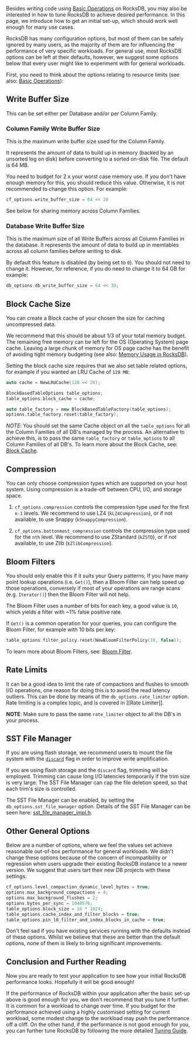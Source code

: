 Besides writing code using [Basic Operations](https://github.com/facebook/rocksdb/wiki/Basic-Operations) on RocksDB, you may also be interested in how to tune RocksDB to achieve desired performance. In this page, we introduce how to get an initial set-up, which should work well enough for many use cases.

RocksDB has many configuration options, but most of them can be safely ignored by many users, as the majority of them are for influencing the performance of very specific workloads. For general use, most RocksDB options can be left at their defaults, however, we suggest some options below that every user might like to experiment with for general workloads.

First, you need to think about the options relating to resource limits (see also: [Basic Operations](https://github.com/facebook/rocksdb/wiki/Basic-Operations)):

## Write Buffer Size

This can be set either per Database and/or per Column Family.

### Column Family Write Buffer Size

This is the maximum write buffer size used for the Column Family.

It represents the amount of data to build up in memory (backed by an unsorted log on disk) before converting to a sorted on-disk file. The default is 64 MB.

You need to budget for 2 x your worst case memory use. If you don't have enough memory for this, you should reduce this value. Otherwise, it is not recommended to change this option. For example:

```c++
cf_options.write_buffer_size = 64 << 20
```

See below for sharing memory across Column Families.

### Database Write Buffer Size

This is the maximum size of all Write Buffers across all Column Families in the database.
It represents the amount of data to build up in memtables across all column families before writing to disk.

By default this feature is disabled (by being set to `0`). You should not need to change it. However, for reference, if you do need to change it to 64 GB for example:

```c++
db_options.db_write_buffer_size = 64 << 30;
```

## Block Cache Size

You can create a Block cache of your chosen the size for caching uncompressed data.

We recommend that this should be about 1/3 of your total memory budget. The remaining free memory can be left for the OS (Operating System) page cache. Leaving a large chunk of memory for OS page cache has the benefit of avoiding tight memory budgeting (see also: [Memory Usage in RocksDB](https://github.com/facebook/rocksdb/wiki/Memory-usage-in-RocksDB)).

Setting the block cache size requires that we also set table related options, for example if you wanted an LRU Cache of `128 MB`:

```c++
auto cache = NewLRUCache(128 << 20);

BlockBasedTableOptions table_options;
table_options.block_cache = cache;

auto table_factory = new BlockBasedTableFactory(table_options);
options.table_factory.reset(table_factory);
```

*NOTE*: You should set the same Cache object on all the `table_options` for all the Column Families of all DB's managed by the process. An alternative to achieve this, is to pass the same `table_factory` or `table_options` to all Column Families of all DB's. To learn more about the Block Cache, see: [Block Cache](https://github.com/facebook/rocksdb/wiki/Block-Cache).

## Compression

You can only choose compression types which are supported on your host system. Using compression is a trade-off between CPU, I/O, and storage space.

1. `cf_options.compression` controls the compression type used for the first `n-1` levels.
    We recommend to use LZ4 (`kLZ4Compression`), or if not available, to use Snappy (`kSnappyCompression`).

2. `cf_options.bottonmost_compression` controls the compression type used for the `nth` level.
    We recommend to use ZStandard (`kZSTD`), or if not available, to use Zlib (`kZlibCompression`).

## Bloom Filters
You should only enable this if it suits your Query patterns; If you have many point lookup operations (i.e. `Get()`), then a Bloom Filter can help speed up those operations, conversely if most of your operations are range scans (e.g. `Iterator()`) then the Bloom Filter will not help.

The Bloom Filter uses a number of bits for each key, a good value is `10`, which yields a filter with ~1% false positive rate.

If `Get()` is a common operation for your queries, you can configure the Bloom Filter, for example with 10 bits per key:

```c++
table_options.filter_policy.reset(NewBloomFilterPolicy(10, false));
```

To learn more about Bloom Filters, see: [Bloom Filter](https://github.com/facebook/rocksdb/wiki/RocksDB-Bloom-Filter).

## Rate Limits
It can be a good idea to limit the rate of compactions and flushes to smooth I/O operations, one reason for doing this is to avoid the read latency outliers. This can be done by means of the `db_options.rate_limiter` option. Rate limiting is a complex topic, and is covered in [[Rate Limiter]].

**NOTE**: Make sure to pass the same `rate_limiter` object to all the DB's in your process.

## SST File Manager
If you are using flash storage, we recommend users to mount the file system with the [`discard`](http://man7.org/linux/man-pages/man8/mount.8.html) flag in order to improve write amplification.

If you are using flash storage and the `discard` flag, trimming will be employed. Trimming can cause long I/O latencies temporarily if the trim size is very large. The SST File Manager can cap the file deletion speed, so that each trim's size is controlled.

The SST File Manager can be enabled, by setting the `db_options.sst_file_manager` option. Details of the SST File Manager can be seen here: [sst_file_manager_impl.h](https://github.com/facebook/rocksdb/blob/5.14.fb/util/sst_file_manager_impl.h#L28).

## Other General Options
Below are a number of options, where we feel the values set achieve reasonable out-of-box performance for general workloads. We didn't change these options because of the concern of incompatibility or regression when users upgrade their existing RocksDB instance to a newer version. We suggest that users tart their new DB projects with these settings:

```c++
cf_options.level_compaction_dynamic_level_bytes = true;
options.max_background_compactions = 4;
options.max_background_flushes = 2;
options.bytes_per_sync = 1048576;
table_options.block_size = 16 * 1024;
table_options.cache_index_and_filter_blocks = true;
table_options.pin_l0_filter_and_index_blocks_in_cache = true;
```

Don't feel sad if you have existing services running with the defaults instead of these options. Whilst we believe that these are better than the default options, none of them is likely to bring significant improvements.

## Conclusion and Further Reading

Now you are ready to test your application to see how your initial RocksDB performance looks. Hopefully it will be good enough!

If the performance of RocksDB within your application after the basic set-up above is good enough for you, we don't recommend that you tune it further. It is common for a workload to change over time. If you budget for the performance achieved using a highly customised setting for current workload, some modest change to the workload may push the performance off a cliff. On the other hand, if the performance is not good enough for you, you can further tune RocksDB by following the more detailed [Tuning Guide](https://github.com/facebook/rocksdb/wiki/RocksDB-Tuning-Guide). 
